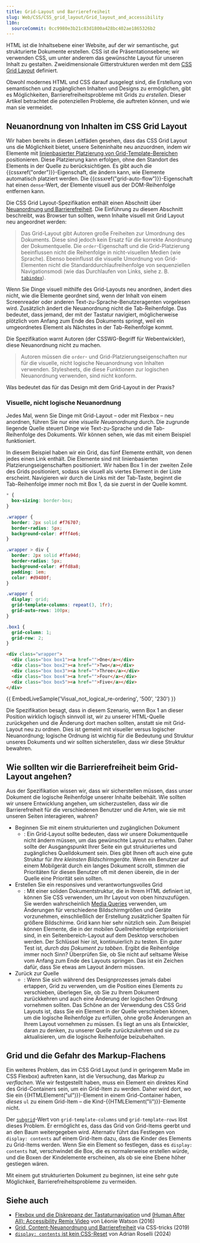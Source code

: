 ```yaml
---
title: Grid-Layout und Barrierefreiheit
slug: Web/CSS/CSS_grid_layout/Grid_layout_and_accessibility
l10n:
  sourceCommit: 0cc9980e3b21c83d1800a428bc402ae1865326b2
---
```


HTML ist die Inhaltsebene einer Website, auf der wir semantische, gut strukturierte Dokumente erstellen. CSS ist die Präsentationsebene; wir verwenden CSS, um unter anderem das gewünschte Layout für unseren Inhalt zu gestalten. Zweidimensionale Gitterstrukturen werden mit dem [CSS Grid Layout](/de/docs/Web/CSS/CSS_grid_layout) definiert.

Obwohl modernes HTML und CSS darauf ausgelegt sind, die Erstellung von semantischen und zugänglichen Inhalten und Designs zu ermöglichen, gibt es Möglichkeiten, Barrierefreiheitsprobleme mit Grids zu _erstellen_. Dieser Artikel betrachtet die potenziellen Probleme, die auftreten können, und wie man sie vermeidet.

## Neuanordnung von Inhalten im CSS Grid Layout

Wir haben bereits in diesen Leitfäden gesehen, dass das CSS Grid Layout uns die Möglichkeit bietet, unsere Seiteninhalte neu anzuordnen, indem wir Elemente mit [linienbasierter Platzierung von Grid-Template-Bereichen](/de/docs/Web/CSS/CSS_grid_layout/Grid_layout_using_line-based_placement) positionieren. Diese Platzierung kann erfolgen, ohne den Standort des Elements in der Quelle zu berücksichtigen. Es gibt auch die {{cssxref("order")}}-Eigenschaft, die ändern kann, wie Elemente automatisch platziert werden. Die {{cssxref("grid-auto-flow")}}-Eigenschaft hat einen `dense`-Wert, der Elemente visuell aus der DOM-Reihenfolge entfernen kann.

Die CSS Grid Layout-Spezifikation enthält einen Abschnitt über [Neuanordnung und Barrierefreiheit](https://drafts.csswg.org/css-grid/#order-accessibility). Die Einführung zu diesem Abschnitt beschreibt, was Browser tun sollten, wenn Inhalte visuell mit Grid Layout neu angeordnet werden:

> Das Grid-Layout gibt Autoren große Freiheiten zur Umordnung des Dokuments. Diese sind jedoch kein Ersatz für die korrekte Anordnung der Dokumentquelle. Die `order`-Eigenschaft und die Grid-Platzierung beeinflussen nicht die Reihenfolge in nicht-visuellen Medien (wie Sprache). Ebenso beeinflusst die visuelle Umordnung von Grid-Elementen nicht die Standarddurchlaufreihenfolge von sequenziellen Navigationsmodi (wie das Durchlaufen von Links, siehe z. B. [`tabindex`](/de/docs/Web/HTML/Reference/Global_attributes/tabindex)).

Wenn Sie Dinge visuell mithilfe des Grid-Layouts neu anordnen, ändert dies nicht, wie die Elemente geordnet sind, wenn der Inhalt von einem Screenreader oder anderen Text-zu-Sprache-Benutzeragenten vorgelesen wird. Zusätzlich ändert die Neuanordnung nicht die Tab-Reihenfolge. Das bedeutet, dass jemand, der mit der Tastatur navigiert, möglicherweise plötzlich vom Anfang zum Ende des Dokuments springt, weil ein umgeordnetes Element als Nächstes in der Tab-Reihenfolge kommt.

Die Spezifikation warnt Autoren (der CSSWG-Begriff für Webentwickler), diese Neuanordnung nicht zu machen.

> Autoren müssen die `order`- und Grid-Platzierungseigenschaften nur für die visuelle, nicht logische Neuanordnung von Inhalten verwenden. Stylesheets, die diese Funktionen zur logischen Neuanordnung verwenden, sind nicht konform.

Was bedeutet das für das Design mit dem Grid-Layout in der Praxis?

### Visuelle, nicht logische Neuanordnung

Jedes Mal, wenn Sie Dinge mit Grid-Layout – oder mit Flexbox – neu anordnen, führen Sie nur eine _visuelle Neuanordnung_ durch. Die zugrunde liegende Quelle steuert Dinge wie Text-zu-Sprache und die Tab-Reihenfolge des Dokuments. Wir können sehen, wie das mit einem Beispiel funktioniert.

In diesem Beispiel haben wir ein Grid, das fünf Elemente enthält, von denen jedes einen Link enthält. Die Elemente sind mit linienbasierten Platzierungseigenschaften positioniert. Wir haben Box 1 in der zweiten Zeile des Grids positioniert, sodass sie visuell als viertes Element in der Liste erscheint. Navigieren wir durch die Links mit der Tab-Taste, beginnt die Tab-Reihenfolge immer noch mit Box 1, da sie zuerst in der Quelle kommt.

```css hidden
* {
  box-sizing: border-box;
}

.wrapper {
  border: 2px solid #f76707;
  border-radius: 5px;
  background-color: #fff4e6;
}

.wrapper > div {
  border: 2px solid #ffa94d;
  border-radius: 5px;
  background-color: #ffd8a8;
  padding: 1em;
  color: #d9480f;
}
```

```css
.wrapper {
  display: grid;
  grid-template-columns: repeat(3, 1fr);
  grid-auto-rows: 100px;
}

.box1 {
  grid-column: 1;
  grid-row: 2;
}
```

```html
<div class="wrapper">
  <div class="box box1"><a href="">One</a></div>
  <div class="box box2"><a href="">Two</a></div>
  <div class="box box3"><a href="">Three</a></div>
  <div class="box box4"><a href="">Four</a></div>
  <div class="box box5"><a href="">Five</a></div>
</div>
```

{{ EmbedLiveSample('Visual_not_logical_re-ordering', '500', '230') }}

Die Spezifikation besagt, dass in diesem Szenario, wenn Box 1 an dieser Position wirklich logisch sinnvoll ist, wir zu unserer HTML-Quelle zurückgehen und die Änderung dort machen sollten, anstatt sie mit Grid-Layout neu zu ordnen. Dies ist gemeint mit visueller versus logischer Neuanordnung; logische Ordnung ist wichtig für die Bedeutung und Struktur unseres Dokuments und wir sollten sicherstellen, dass wir diese Struktur bewahren.

## Wie sollten wir die Barrierefreiheit beim Grid-Layout angehen?

Aus der Spezifikation wissen wir, dass wir sicherstellen müssen, dass unser Dokument die logische Reihenfolge unserer Inhalte beibehält. Wie sollten wir unsere Entwicklung angehen, um sicherzustellen, dass wir die Barrierefreiheit für die verschiedenen Benutzer und die Arten, wie sie mit unseren Seiten interagieren, wahren?

- Beginnen Sie mit einem strukturierten und zugänglichen Dokument
  - : Ein Grid-Layout sollte bedeuten, dass wir unsere Dokumentquelle nicht ändern müssen, um das gewünschte Layout zu erhalten. Daher sollte der Ausgangspunkt Ihrer Seite ein gut strukturiertes und zugängliches Quelldokument sein. Dies gibt Ihnen oft auch eine gute Struktur für _Ihre kleinsten Bildschirmgeräte_. Wenn ein Benutzer auf einem Mobilgerät durch ein langes Dokument scrollt, stimmen die Prioritäten für diesen Benutzer oft mit denen überein, die in der Quelle eine Priorität sein sollten.
- Erstellen Sie ein responsives und verantwortungsvolles Grid
  - : Mit einer soliden Dokumentstruktur, die in Ihrem HTML definiert ist, können Sie CSS verwenden, um Ihr Layout von oben hinzuzufügen. Sie werden wahrscheinlich [Media Queries](/de/docs/Web/CSS/CSS_media_queries) verwenden, um Änderungen für verschiedene Bildschirmgrößen und Geräte vorzunehmen, einschließlich der Erstellung zusätzlicher Spalten für größere Bildschirme. Grid kann hier sehr nützlich sein. Zum Beispiel können Elemente, die in der mobilen Quellreihenfolge entpriorisiert sind, in ein Seitenbereich-Layout auf dem Desktop verschoben werden. Der Schlüssel hier ist, kontinuierlich zu testen. Ein guter Test ist, _durch das Dokument zu tabben_. Ergibt die Reihenfolge immer noch Sinn? Überprüfen Sie, ob Sie nicht auf seltsame Weise vom Anfang zum Ende des Layouts springen. Das ist ein Zeichen dafür, dass Sie etwas am Layout ändern müssen.
- Zurück zur Quelle
  - : Wenn Sie sich während des Designprozesses jemals dabei ertappen, Grid zu verwenden, um die Position eines Elements zu verschieben, überlegen Sie, ob Sie zu Ihrem Dokument zurückkehren und auch eine Änderung der logischen Ordnung vornehmen sollten. Das Schöne an der Verwendung des CSS Grid Layouts ist, dass Sie ein Element in der Quelle verschieben können, um die logische Reihenfolge zu erfüllen, ohne große Änderungen an Ihrem Layout vornehmen zu müssen. Es liegt an uns als Entwickler, daran zu denken, zu unserer Quelle zurückzukehren und sie zu aktualisieren, um die logische Reihenfolge beizubehalten.

## Grid und die Gefahr des Markup-Flachens

Ein weiteres Problem, das im CSS Grid Layout (und in geringerem Maße im CSS Flexbox) auftreten kann, ist die Versuchung, das Markup zu _verflachen_. Wie wir festgestellt haben, muss ein Element ein direktes Kind des Grid-Containers sein, um ein Grid-Item zu werden. Daher wird dort, wo Sie ein {{HTMLElement("ul")}}-Element in einem Grid-Container haben, _dieses_ `ul` zu einem Grid-Item – die Kind-{{HTMLElement("li")}}-Elemente nicht.

Der [`subgrid`](/de/docs/Web/CSS/CSS_grid_layout/Subgrid)-Wert von `grid-template-columns` und `grid-template-rows` löst dieses Problem. Er ermöglicht es, dass das Grid von Grid-Items geerbt und an den Baum weitergegeben wird. Alternativ führt das Festlegen von `display: contents` auf einem Grid-Item dazu, dass die Kinder des Elements zu Grid-Items werden. Wenn Sie ein Element so festlegen, dass es `display: contents` hat, verschwindet die Box, die es normalerweise erstellen würde, und die Boxen der Kindelemente erscheinen, als ob sie eine Ebene höher gestiegen wären.

Mit einem gut strukturierten Dokument zu beginnen, ist eine sehr gute Möglichkeit, Barrierefreiheitsprobleme zu vermeiden.

## Siehe auch

- [Flexbox und die Diskrepanz der Tastaturnavigation](https://tink.uk/flexbox-the-keyboard-navigation-disconnect/) und [(Human After All): Accessibility Remix Video](https://www.youtube.com/watch?v=spxT2CmHoPk) von Léonie Watson (2016)
- [Grid, Content-Neuanordnung und Barrierefreiheit](https://css-tricks.com/grid-content-re-ordering-and-accessibility/) via CSS-tricks (2019)
- [`display: contents` ist kein CSS-Reset](https://adrianroselli.com/2018/05/display-contents-is-not-a-css-reset.html) von Adrian Roselli (2024)
